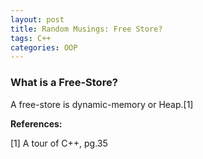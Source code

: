 ```yaml
---
layout: post
title: Random Musings: Free Store?
tags: C++
categories: OOP
---
```


### What is a Free-Store?

A free-store is dynamic-memory or Heap.[1]


**References:**  

[1] A tour of C++, pg.35
